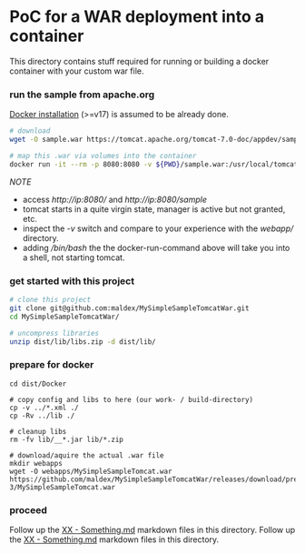 # PoC for a WAR deployment into a container

This directory contains stuff required for running or building a docker container with your custom war file. 

### run the sample from apache.org
[Docker installation](README.docker-install.md) (>=v17) is assumed to be already done.
```bash
# download
wget -O sample.war https://tomcat.apache.org/tomcat-7.0-doc/appdev/sample/sample.war

# map this .war via volumes into the container
docker run -it --rm -p 8080:8080 -v ${PWD}/sample.war:/usr/local/tomcat/webapps/sample.war tomcat:8.5.33-jre8
```
>
*NOTE*
- access _http://ip:8080/_ and _http://ip:8080/sample_ 
- tomcat starts in a quite virgin state, manager is active but not granted, etc.
- inspect the _-v_ switch and compare to your experience with the _webapp/_ directory.
- adding _/bin/bash_ the the docker-run-command above will take you into a shell, not starting tomcat.
> 

### get started with this project
```bash
# clone this project
git clone git@github.com:maldex/MySimpleSampleTomcatWar.git
cd MySimpleSampleTomcatWar/

# uncompress libraries
unzip dist/lib/libs.zip -d dist/lib/
```

### prepare for docker
```
cd dist/Docker

# copy config and libs to here (our work- / build-directory)
cp -v ../*.xml ./
cp -Rv ../lib ./

# cleanup libs
rm -fv lib/__*.jar lib/*.zip

# download/aquire the actual .war file
mkdir webapps
wget -O webapps/MySimpleSampleTomcat.war https://github.com/maldex/MySimpleSampleTomcatWar/releases/download/pre-3/MySimpleSampleTomcat.war
```

### proceed 
Follow up the [XX - Something.md](../) markdown files in this directory.
Follow up the [XX - Something.md](../) markdown files in this directory.
